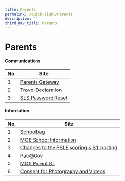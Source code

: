 ```yaml
---
title: Parents
permalink: /quick-links/Parents
description: ""
third_nav_title: Parents
---
```

# **Parents**

#### Communications

| No. 	| Site 	|
|---	|---	|
| 1 	| [Parents Gateway](https://xishanpri.moe.edu.sg/quick-links/parents/parents-gateway) 	|
| 2 	| [Travel Declaration](https://form.gov.sg/#!/5e27b0eb93545100111834bf) 	|
| 3 	| [SLS Password Reset](https://form.gov.sg/#!/5d5244b9d340f9001a68fbb9) 	|



#### Information

| No. 	| Site 	|
|---	|---	|
| 1 	| [Schoolbag](https://www.schoolbag.edu.sg/) 	|
| 2 	| [MOE School Information](https://sis.moe.gov.sg/SchoolDetails.aspx?schoolCode=1227) 	|
| 3 	| [Changes to the PSLE scoring & S1 posting](/quick-links/parents/changes-to-the-psle-scoring-and-s1-posting) 	|
| 4 	| [Pac@Gov](https://www.hrp.gov.sg/hrp/#/)	|
| 5 	| [MOE Parent Kit](https://www.moe.gov.sg/parentkit#3)	|
| 6 	| [Consent for Photography and Videos](https://xishanpri.moe.edu.sg/quick-links/parents/consent-for-photography-and-videos) 	|